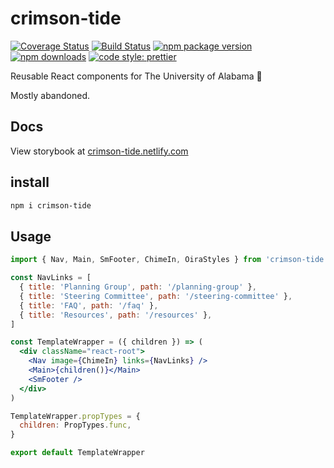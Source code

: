 # crimson-tide

[![Coverage Status](https://coveralls.io/repos/github/ua-oira/crimson-tide/badge.svg?branch=master)](https://coveralls.io/github/ua-oira/crimson-tide?branch=master)
[![Build Status](https://travis-ci.org/ua-oira/crimson-tide.svg)](https://travis-ci.org/ua-oira/crimson-tide)
[![npm package version](https://badge.fury.io/js/crimson-tide.svg)](https://www.npmjs.com/package/crimson-tide)
[![npm downloads](https://img.shields.io/npm/dm/crimson-tide.svg)](https://www.npmjs.com/package/crimson-tide)
[![code style: prettier](https://img.shields.io/badge/code_style-prettier-ff69b4.svg)](https://prettier.io)

Reusable React components for The University of Alabama 🐘

Mostly abandoned.

## Docs
View storybook at [crimson-tide.netlify.com](http://crimson-tide.netlify.com)

## install
~~~bash
npm i crimson-tide
~~~

## Usage
~~~jsx
import { Nav, Main, SmFooter, ChimeIn, OiraStyles } from 'crimson-tide'

const NavLinks = [
  { title: 'Planning Group', path: '/planning-group' },
  { title: 'Steering Committee', path: '/steering-committee' },
  { title: 'FAQ', path: '/faq' },
  { title: 'Resources', path: '/resources' },
]

const TemplateWrapper = ({ children }) => (
  <div className="react-root">
    <Nav image={ChimeIn} links={NavLinks} />
    <Main>{children()}</Main>
    <SmFooter />
  </div>
)

TemplateWrapper.propTypes = {
  children: PropTypes.func,
}

export default TemplateWrapper

~~~